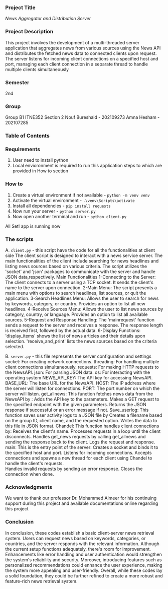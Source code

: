 ### Project Title
*News Aggregator and Distribution Server*

### Project Description
This project involves the development of a multi-threaded server application that aggregates news from various sources using the News API and distributes the fetched news data to connected clients upon request. The server listens for incoming client connections on a specified host and port, managing each client connection in a separate thread to handle multiple clients simultaneously

### Semester
2nd

### Group 
Group B1
ITNE352
Section 2
Nouf Bureshaid - 202109273
Amna Hesham - 202107285

### Table of Contents

### Requirements
1. User need to install python
2. Local envioronment is required to run this application steps to which are provided in How to section

### How to

1. Create a virtual environment if not available - `python -m venv venv`
2. Activate the virtual environment - `.\venv\Scripts\activate`
3. Install all dependencies - `pip install requests`
4. Now run your server - `python server.py`
5. Now open another terminal and run - `python client.py`
   
All Set! app is running now

### The scripts
A. `client.py` - this script have the code for all the functionalities at client side
The client script is designed to interact with a news service server. The main functionalities of the client include searching for news headlines and listing news sources based on various criteria. The script utilizes the 'socket' and 'json' packages to communicate with the server and handle JSON data,respectively.
Main Functionalities
1-Connecting to the Server:
The client connects to a server using a TCP socket.
It sends the client's name to the server upon connection.
2-Main Menu:
The script presents a main menu with options to search headlines, list sources, or quit the application.
3-Search Headlines Menu:
Allows the user to search for news by keywords, category, or country.
Provides an option to list all new headlines.
4-Receive Sources Menu:
Allows the user to list news sources by category, country, or language.
Provides an option to list all available sources.
5-Request and Response Handling:
The 'mainrequest' function sends a request to the server and receives a response.
The response length is received first, followed by the actual data.
6-Display Functions:
'display_items' shows the list of news articles and their details upon selection.
'receive_and_print' lists the news sources based on the criteria selected.

B. `server.py` - this file represents the server configuration and settings
socket: For creating network connections.
threading: For handling multiple client connections simultaneously.
requests: For making HTTP requests to the NewsAPI.
json: For parsing JSON data.
os: For interacting with the operating system                                                                                                                                                                          NEWS_API_KEY: The API key for accessing NewsAPI.
BASE_URL: The base URL for the NewsAPI.
HOST: The IP address where the server will listen for connections.
PORT: The port number on which the server will listen.                                                                                                                                                           get_allnews: This function fetches news data from the NewsAPI by :
Adds the API key to the parameters.
Makes a GET request to the specified endpoint with the given parameters.
Returns the JSON response if successful or an error message if not.                                                                                                                                     Save_userlog: This function saves user activity logs to a JSON file by 
Creates a filename based on the group ID, client name, and the requested option.
Writes the data to this file in JSON format.
Chandel: This function handles client connections by:
Receives the client's name.
Processes requests in a loop until the client disconnects.
Handles get_news requests by calling get_allnews and sending the response back to the client.
Logs the request and response.                                                                                                                                                                                                main:  This is the entry point of the server:
Creates a socket and binds it to the specified host and port.
Listens for incoming connections.
Accepts connections and spawns a new thread for each client using Chandel to handle the client's requests.  
Handles invalid requests by sending an error response.
Closes the connection when done.
### Acknowledgments
We want to thank our professor Dr. Mohammed Almeer for his continuing support during this project and available documentations online regarding this project

### Conclusion
In conclusion, these codes establish a basic client-server news retrieval system. Users can request news based on keywords, categories, or countries, and the server responds with the relevant information. Although the current setup functions adequately, there's room for improvement. Enhancements like error handling and user authentication would strengthen the system's reliability and security. Moreover, introducing features such as personalized recommendations could enhance the user experience, making the system more appealing and user-friendly. Overall, while these codes lay a solid foundation, they could be further refined to create a more robust and feature-rich news retrieval system.
